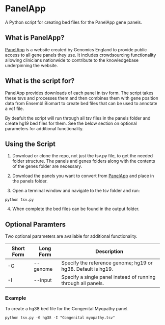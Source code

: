 # PanelApp

A Python script for creating bed files for the PanelApp gene panels.

## What is PanelApp?

[PanelApp](https://panelapp.genomicsengland.co.uk/) is a website created by Genomics England to provide public access to all gene panels they use. It includes crowdsourcing functionality allowing clinicians nationwide to contribute to the knowledgebase underpinning the website.

## What is the script for?

PanelApp provides downloads of each panel in tsv form. The script takes these tsvs and processes them and then combines them with gene position data from Ensembl Biomart to create bed files that can be used to annotate a vcf file.

By deafult the script will run through all tsv files in the panels folder and create hg19 bed files for them. See the below section on optional parameters for additional functionality.

## Using the Script

1. Download or clone the repo, not just the tsv.py file, to get the needed folder structure. The panels and genes folders along with the contents of the genes folder are necessary.

2. Download the panels you want to convert from [PanelApp](https://panelapp.genomicsengland.co.uk/) and place in the panels folder.

3. Open a terminal window and navigate to the tsv folder and run:

```text
python tsv.py
```

4. When complete the bed files can be found in the output folder.

## Optional Paramters

Two optional parameters are available for additional functionality.

| Short Form | Long Form | Description |
| ---------- | -------- | ----------- |
| -G | --genome | Specify the reference genome; hg19 or hg38. Default is hg19. |
| -I | --input | Specify a single panel instead of running through all panels. |

### Example

To create a hg38 bed file for the Congenital Myopathy panel.

```text
python tsv.py -G hg38 -I "Congenital myopathy.tsv"
```